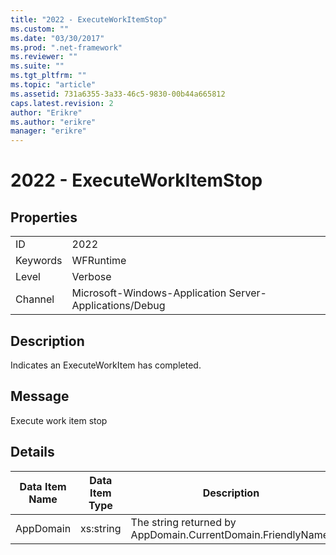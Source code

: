 ```yaml
---
title: "2022 - ExecuteWorkItemStop"
ms.custom: ""
ms.date: "03/30/2017"
ms.prod: ".net-framework"
ms.reviewer: ""
ms.suite: ""
ms.tgt_pltfrm: ""
ms.topic: "article"
ms.assetid: 731a6355-3a33-46c5-9830-00b44a665812
caps.latest.revision: 2
author: "Erikre"
ms.author: "erikre"
manager: "erikre"
---
```

# 2022 - ExecuteWorkItemStop
## Properties  
  
|||  
|-|-|  
|ID|2022|  
|Keywords|WFRuntime|  
|Level|Verbose|  
|Channel|Microsoft-Windows-Application Server-Applications/Debug|  
  
## Description  
 Indicates an ExecuteWorkItem has completed.  
  
## Message  
 Execute work item stop  
  
## Details  
  
|Data Item Name|Data Item Type|Description|  
|--------------------|--------------------|-----------------|  
|AppDomain|xs:string|The string returned by AppDomain.CurrentDomain.FriendlyName.|
